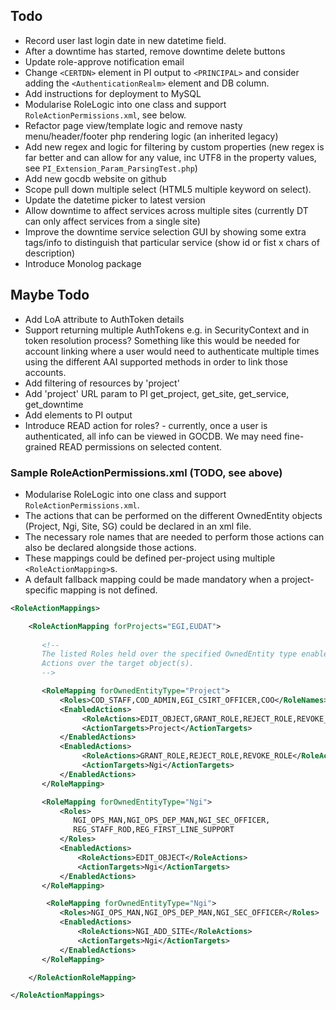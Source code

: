
## Todo
* Record user last login date in new datetime field. 
* After a downtime has started, remove downtime delete buttons
* Update role-approve notification email 
* Change `<CERTDN>` element in PI output to `<PRINCIPAL>` and consider adding the 
  `<AuthenticationRealm>` element and DB column. 
* Add instructions for deployment to MySQL 
* Modularise RoleLogic into one class and support `RoleActionPermissions.xml`, see below. 
* Refactor page view/template logic and remove nasty menu/header/footer php 
  rendering logic (an inherited legacy) 
* Add new regex and logic for filtering by custom properties (new regex is far
  better and can allow for any value, inc UTF8 in the property values, see 
  `PI_Extension_Param_ParsingTest.php`) 
* Add new gocdb website on github
* Scope pull down multiple select (HTML5 multiple keyword on select).  
* Update the datetime picker to latest version 
* Allow downtime to affect services across multiple sites (currently DT 
  can only affect services from a single site) 
* Improve the downtime service selection GUI by showing some extra tags/info 
  to distinguish that particular service (show id or fist x chars of description)  
* Introduce Monolog package

## Maybe Todo 
* Add LoA attribute to AuthToken details  
* Support returning multiple AuthTokens e.g. in SecurityContext and in 
  token resolution process? Something like this would be needed for account linking
  where a user would need to authenticate multiple times using the different 
  AAI supported methods in order to link those accounts.  
* Add filtering of resources by 'project' 
* Add 'project' URL param to PI get_project, get_site, get_service, get_downtime
* Add <scopes> elements to PI output
* Introduce READ action for roles? - currently, once a user is authenticated, all info can 
  be viewed in GOCDB. We may need fine-grained READ permissions on selected content. 


### Sample RoleActionPermissions.xml (TODO, see above) 
* Modularise RoleLogic into one class and support `RoleActionPermissions.xml`. 
* The actions that can be performed on the different OwnedEntity objects (Project, Ngi, Site, SG)
could be declared in an xml file. 
* The necessary role names that are needed to perform those actions can also be declared
alongside those actions. 
* These mappings could be defined per-project using multiple `<RoleActionMapping>`s. 
* A default fallback mapping could be made mandatory when a project-specific mapping is not defined. 
 
```xml
<RoleActionMappings>

    <RoleActionMapping forProjects="EGI,EUDAT"> 
 
       <!--
       The listed Roles held over the specified OwnedEntity type enable the 
       Actions over the target object(s). 
       --> 

       <RoleMapping forOwnedEntityType="Project">
           <Roles>COD_STAFF,COD_ADMIN,EGI_CSIRT_OFFICER,COO</RoleNames>  
           <EnabledActions>
                <RoleActions>EDIT_OBJECT,GRANT_ROLE,REJECT_ROLE,REVOKE_ROLE</RoleActions> 
                <ActionTargets>Project</ActionTargets> 
           </EnabledActions>
           <EnabledActions>
                <RoleActions>GRANT_ROLE,REJECT_ROLE,REVOKE_ROLE</RoleActions>
                <ActionTargets>Ngi</ActionTargets>
           </EnabledActions>
       </RoleMapping>

       <RoleMapping forOwnedEntityType="Ngi">
           <Roles>
              NGI_OPS_MAN,NGI_OPS_DEP_MAN,NGI_SEC_OFFICER,
              REG_STAFF_ROD,REG_FIRST_LINE_SUPPORT
           </Roles>
           <EnabledActions>
               <RoleActions>EDIT_OBJECT</RoleActions>
               <ActionTargets>Ngi</ActionTargets>
           </EnabledActions>
       </RoleMapping>

        <RoleMapping forOwnedEntityType="Ngi">
           <Roles>NGI_OPS_MAN,NGI_OPS_DEP_MAN,NGI_SEC_OFFICER</Roles>
           <EnabledActions>
               <RoleActions>NGI_ADD_SITE</RoleActions>
               <ActionTargets>Ngi</ActionTargets>
           </EnabledActions>
       </RoleMapping>

    </RoleActionRoleMapping> 

</RoleActionMappings>
```
